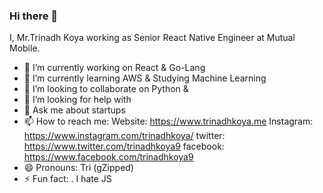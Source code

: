 ### Hi there 👋

I, Mr.Trinadh Koya working as Senior React Native Engineer at Mutual Mobile.

- 🔭 I’m currently working on React & Go-Lang
- 🌱 I’m currently learning AWS & Studying Machine Learning
- 👯 I’m looking to collaborate on Python & 
- 🤔 I’m looking for help with 
- 💬 Ask me about startups 
- 📫 How to reach me:
        Website: https://www.trinadhkoya.me
        Instagram: https://www.instagram.com/trinadhkoya/
        twitter: https://www.twitter.com/trinadhkoya9
        facebook: https://www.facebook.com/trinadhkoya9
- 😄 Pronouns: Tri (gZipped)
- ⚡ Fun fact: . I hate JS 
